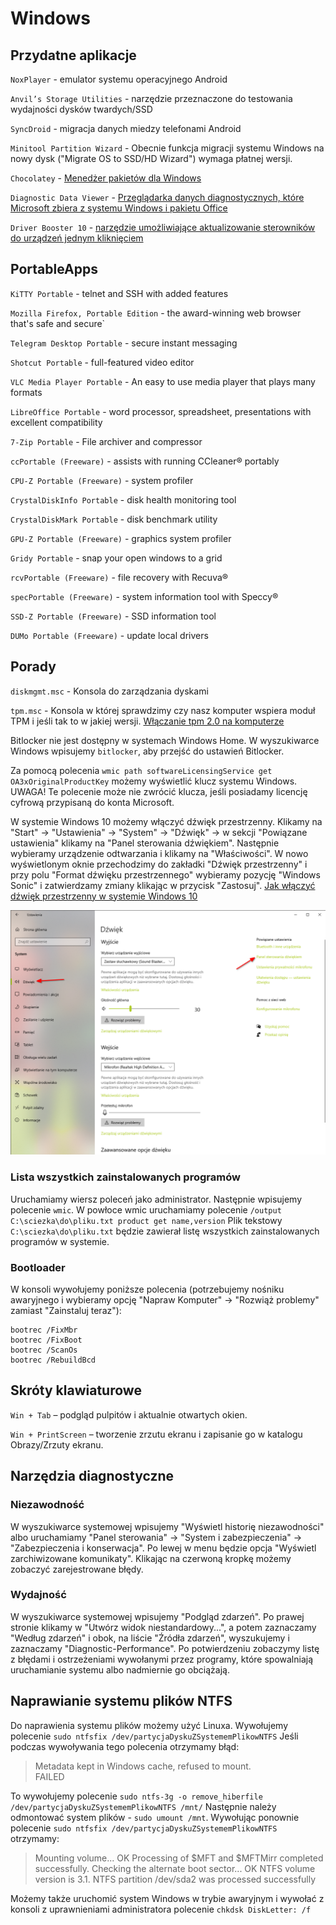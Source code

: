 # Windows

## Przydatne aplikacje

`NoxPlayer` - emulator systemu operacyjnego Android

`Anvil’s Storage Utilities` - narzędzie przeznaczone do testowania wydajności dysków twardych/SSD

`SyncDroid` - migracja danych miedzy telefonami Android

`Minitool Partition Wizard` - Obecnie funkcja migracji systemu Windows na nowy dysk ("Migrate OS to SSD/HD Wizard") wymaga płatnej wersji.

`Chocolatey` - [Menedżer pakietów dla Windows](https://chocolatey.org/)

`Diagnostic Data Viewer` - [Przeglądarka danych diagnostycznych, które Microsoft zbiera z systemu Windows i pakietu Office](https://apps.microsoft.com/store/detail/diagnostic-data-viewer/9N8WTRRSQ8F7?hl=pl-pl&gl=pl&rtc=1)

`Driver Booster 10` -  [narzędzie umożliwiające aktualizowanie sterowników do urządzeń jednym kliknięciem](https://www.iobit.com/pl/driver-booster.php)

## PortableApps

`KiTTY Portable` - telnet and SSH with added features

`Mozilla Firefox, Portable Edition` - the award-winning web browser that's safe and secure`

`Telegram Desktop Portable` - secure instant messaging

`Shotcut Portable` - full-featured video editor

`VLC Media Player Portable` - An easy to use media player that plays many formats

`LibreOffice Portable` - word processor, spreadsheet, presentations with excellent compatibility

`7-Zip Portable` - File archiver and compressor

`ccPortable (Freeware)` - assists with running CCleaner® portably

`CPU-Z Portable (Freeware)` - system profiler

`CrystalDiskInfo Portable` - disk health monitoring tool

`CrystalDiskMark Portable` - disk benchmark utility

`GPU-Z Portable (Freeware)` - graphics system profiler

`Gridy Portable` - snap your open windows to a grid

`rcvPortable (Freeware)` - file recovery with Recuva®

`specPortable (Freeware)` - system information tool with Speccy®

`SSD-Z Portable (Freeware)` - SSD information tool

`DUMo Portable (Freeware)` - update local drivers

## Porady

`diskmgmt.msc` - Konsola do zarządzania dyskami

`tpm.msc` - Konsola w której sprawdzimy czy nasz komputer wspiera moduł TPM i jeśli tak to w jakiej wersji. [Włączanie tpm 2.0 na komputerze](https://support.microsoft.com/pl-pl/windows/w%C5%82%C4%85czanie-tpm-2-0-na-komputerze-1fd5a332-360d-4f46-a1e7-ae6b0c90645c)

Bitlocker nie jest dostępny w systemach Windows Home. W wyszukiwarce Windows wpisujemy `bitlocker`, aby przejść do ustawień Bitlocker.

Za pomocą polecenia `wmic path softwareLicensingService get OA3xOriginalProductKey` możemy wyświetlić klucz systemu Windows. UWAGA! Te polecenie może nie zwrócić klucza, jeśli posiadamy licencję cyfrową przypisaną do konta Microsoft.

W systemie Windows 10 możemy włączyć dźwięk przestrzenny.
Klikamy na "Start" -> "Ustawienia" -> "System" -> "Dźwięk" -> w sekcji "Powiązane ustawienia" klikamy na "Panel sterowania dźwiękiem".
Następnie wybieramy urządzenie odtwarzania i klikamy na "Właściwości".
W nowo wyświetlonym oknie przechodzimy do zakładki "Dźwięk przestrzenny" i przy polu 
"Format dźwięku przestrzennego" wybieramy pozycję "Windows Sonic" i zatwierdzamy zmiany klikając w przycisk "Zastosuj". [Jak włączyć dźwięk przestrzenny w systemie Windows 10](https://support.microsoft.com/pl-pl/windows/jak-w%C5%82%C4%85czy%C4%87-d%C5%BAwi%C4%99k-przestrzenny-w-systemie-windows-10-ca2700a0-6519-448d-5434-56f499d59c96)

![ustawienia dźwięk](images/windows10-sonic.png)

### Lista wszystkich zainstalowanych programów

Uruchamiamy wiersz poleceń jako administrator. Następnie wpisujemy polecenie `wmic`. W powłoce wmic uruchamiamy polecenie `/output C:\sciezka\do\pliku.txt product get name,version`
Plik tekstowy `C:\sciezka\do\pliku.txt` będzie zawierał listę wszystkich zainstalowanych programów w systemie.

### Bootloader

W konsoli wywołujemy poniższe polecenia (potrzebujemy nośniku awaryjnego i wybieramy opcję "Napraw Komputer" -> "Rozwiąż problemy" zamiast "Zainstaluj teraz"):

```
bootrec /FixMbr
bootrec /FixBoot
bootrec /ScanOs
bootrec /RebuildBcd
```

## Skróty klawiaturowe

`Win + Tab` – podgląd pulpitów i aktualnie otwartych okien.

`Win + PrintScreen` – tworzenie zrzutu ekranu i zapisanie go w katalogu Obrazy/Zrzuty ekranu.

## Narzędzia diagnostyczne

### Niezawodność

W wyszukiwarce systemowej wpisujemy "Wyświetl historię niezawodności" albo uruchamiamy "Panel sterowania" -> "System i zabezpieczenia" -> "Zabezpieczenia i konserwacja". Po lewej w menu będzie opcja "Wyświetl zarchiwizowane komunikaty". Klikając na czerwoną kropkę możemy zobaczyć zarejestrowane błędy.

### Wydajność

W wyszukiwarce systemowej wpisujemy "Podgląd zdarzeń". Po prawej stronie klikamy w "Utwórz widok niestandardowy...", a potem zaznaczamy "Według zdarzeń" i obok, na liście "Źródła zdarzeń", wyszukujemy i zaznaczamy "Diagnostic-Performance". Po potwierdzeniu zobaczymy listę z błędami i ostrzeżeniami wywołanymi przez programy, które spowalniają uruchamianie systemu albo nadmiernie go obciążają.

## Naprawianie systemu plików NTFS

Do naprawienia systemu plików możemy użyć Linuxa.
Wywołujemy polecenie `sudo ntfsfix /dev/partycjaDyskuZSystememPlikowNTFS`
Jeśli podczas wywoływania tego polecenia otrzymamy błąd:
> Metadata kept in Windows cache, refused to mount.                                                                                                                                           
> FAILED

To wywołujemy polecenie `sudo ntfs-3g -o remove_hiberfile /dev/partycjaDyskuZSystememPlikowNTFS /mnt/`
Następnie należy odmontować system plików - `sudo umount /mnt`.
Wywołując ponownie polecenie `sudo ntfsfix /dev/partycjaDyskuZSystememPlikowNTFS` otrzymamy:

>Mounting volume... OK
>Processing of $MFT and $MFTMirr completed successfully.
>Checking the alternate boot sector... OK
>NTFS volume version is 3.1.
>NTFS partition /dev/sda2 was processed successfully

Możemy także uruchomić system Windows w trybie awaryjnym i wywołać z konsoli z uprawnieniami administratora polecenie `chkdsk DiskLetter: /f`
